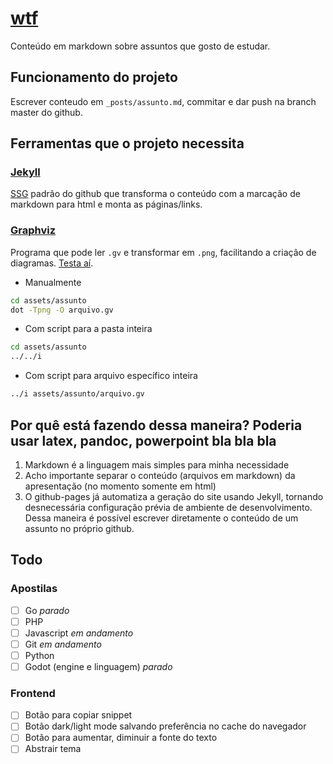 # [wtf](http://neni.dev/wtf)
Conteúdo em markdown sobre assuntos que gosto de estudar.

## Funcionamento do projeto
Escrever conteudo em `_posts/assunto.md`, commitar e dar push na branch master do github.

## Ferramentas que o projeto necessita
### [Jekyll](https://jekyllrb.com/)
[SSG](https://www.staticgen.com/about) padrão do github que transforma o conteúdo com a marcação de markdown para html e monta as páginas/links.

### [Graphviz](https://www.graphviz.org/)
Programa que pode ler `.gv` e transformar em `.png`, facilitando a criação de diagramas. [Testa aí](https://dreampuf.github.io/GraphvizOnline).
- Manualmente
```sh
cd assets/assunto
dot -Tpng -O arquivo.gv

```
- Com script para a pasta inteira
```sh
cd assets/assunto
../../i
```
- Com script para arquivo específico inteira
```sh
../i assets/assunto/arquivo.gv
```

## Por quê está fazendo dessa maneira? Poderia usar latex, pandoc, powerpoint bla bla bla
1. Markdown é a linguagem mais simples para minha necessidade
2. Acho importante separar o conteúdo (arquivos em markdown) da apresentação (no momento somente em html)
3. O github-pages já automatiza a geração do site usando Jekyll, tornando desnecessária configuração prévia de ambiente de desenvolvimento. Dessa maneira é possível escrever diretamente o conteúdo de um assunto no próprio github.

## Todo
### Apostilas
* [ ] Go *parado*
* [ ] PHP
* [ ] Javascript *em andamento*
* [ ] Git *em andamento*
* [ ] Python
* [ ] Godot (engine e linguagem) *parado*

### Frontend
* [ ] Botão para copiar snippet
* [ ] Botão dark/light mode salvando preferência no cache do navegador
* [ ] Botão para aumentar, diminuir a fonte do texto
* [ ] Abstrair tema
